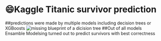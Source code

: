 # 😄Kaggle Titanic survivor prediction

##predictions were made by multiple models including decision trees or XGBoosts
<img src='https://github.com/nullPointerExcept10n/titanic-ML-project/blob/main/MyTree1.jpg' alt='missing' />
blueprint of a dicision tree
##Out of all models Ensamble Modelsing turned out to predict survivors with best correctness

